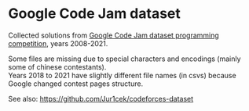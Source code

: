# Google Code Jam dataset
Collected solutions from [Google Code Jam dataset programming competition](https://codingcompetitions.withgoogle.com/codejam/archive), years 2008-2021.  

Some files are missing due to special characters and encodings (mainly some of chinese contestants).  
Years 2018 to 2021 have slightly different file names (in csvs) because Google changed
contest pages structure.

See also: https://github.com/Jur1cek/codeforces-dataset
